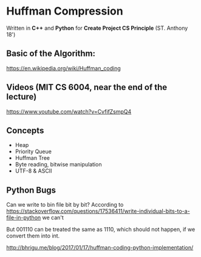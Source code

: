 # Huffman Compression
Written in __C++__ and __Python__ for __Create Project CS Principle__ (ST. Anthony 18')
## Basic of the Algorithm:
https://en.wikipedia.org/wiki/Huffman_coding

## Videos (MIT CS 6004, near the end of the lecture)
https://www.youtube.com/watch?v=CvfifZsmpQ4

## Concepts
* Heap
* Priority Queue
* Huffman Tree
* Byte reading, bitwise manipulation
* UTF-8 & ASCII

## Python Bugs
Can we write to bin file bit by bit?
According to https://stackoverflow.com/questions/17536411/write-individual-bits-to-a-file-in-python
we can't

But 001110 can be treated the same as 1110, which should not happen, if we convert them into int. 

http://bhrigu.me/blog/2017/01/17/huffman-coding-python-implementation/
